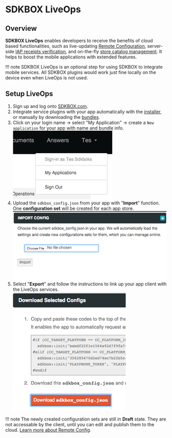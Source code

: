 <h1>SDKBOX LiveOps</h1>

## Overview
__SDKBOX LiveOps__ enables developers to receive the benefits of cloud based functionalities, such as live-updating [Remote Configuration](./remote-config), server-side [IAP receipts verification](./receipt-verification), and on-the-fly [store catalog management](catalog-management). It helps to boost the mobile applications with extended features. 

!!! note
    SDKBOX LiveOps is an optional step for using SDKBOX to integrate mobile services. All SDKBOX plugins would work just fine locally on the device even when LiveOps is not used. 

## Setup LiveOps

1. Sign up and log onto [SDKBOX.com](http://sdkbox.com). 
2. Integrate service plugins with your app automatically with the [installer](/installer), or manually by downloading the [bundles](http://sdkbox.com/integrations).
3. Click on your login name -> select "My Application" -> create a `New application` for your app with name and bundle info.    
![](../imgs/login.png)
4. Upload the `sdkbox_config.json` from your app with "__Import__" function. One __configuration set__ will be created for each app store. 
![](../imgs/import.png)
5. Select "__Export__" and follow the instructions to link up your app client with the LiveOps services.  
![](../imgs/export.png)

!!! note
    The newly created configuration sets are still in __Draft__ state. They are not accessable by the client, until you can edit and publish them to the cloud. [Learn more about Remote Config](./remote-config). 







 

